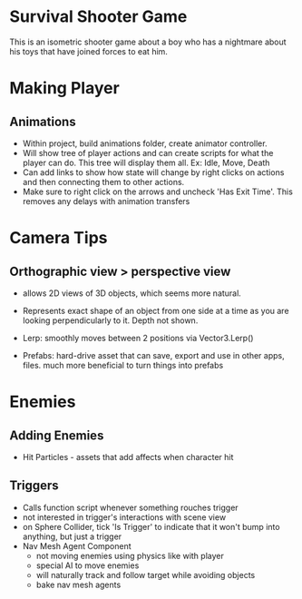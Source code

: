 # Survival Shooter Game

This is an isometric shooter game about a boy who has a nightmare about his toys that have joined forces to eat him.

# Making Player

## Animations
* Within project, build animations folder, create animator controller.
* Will show tree of player actions and can create scripts for what the player can do. This tree will display them all. Ex: Idle, Move, Death
* Can add links to show how state will change by right clicks on actions and then connecting them to other actions. 
* Make sure to right click on the arrows and uncheck 'Has Exit Time'. This removes any delays with animation transfers

# Camera Tips

## Orthographic view > perspective view
* allows 2D views of 3D objects, which seems more natural. 
* Represents exact shape of an object from one side at a time as you are looking perpendicularly to it. Depth not shown.

* Lerp: smoothly moves between 2 positions via Vector3.Lerp()
* Prefabs: hard-drive asset that can save, export and use in other apps, files. much more beneficial to turn things into prefabs

# Enemies

## Adding Enemies
* Hit Particles - assets that add affects when character hit


## Triggers
* Calls function script whenever something rouches trigger
* not interested in trigger's interactions with scene view
* on Sphere Collider, tick 'Is Trigger' to indicate that it won't bump into anything, but just a trigger
* Nav Mesh Agent Component
    * not moving enemies using physics like with player
    * special AI to move enemies
    * will naturally track and follow target while avoiding objects
    * bake nav mesh agents